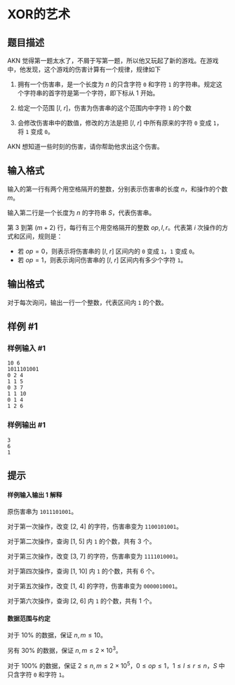 # XOR的艺术

## 题目描述

AKN 觉得第一题太水了，不屑于写第一题，所以他又玩起了新的游戏。在游戏中，他发现，这个游戏的伤害计算有一个规律，规律如下

1. 拥有一个伤害串，是一个长度为 $n$ 的只含字符 ``0`` 和字符 ``1`` 的字符串。规定这个字符串的首字符是第一个字符，即下标从 $1$ 开始。

2. 给定一个范围 $[l,~r]$，伤害为伤害串的这个范围内中字符 ``1`` 的个数

3. 会修改伤害串中的数值，修改的方法是把 $[l,~r]$ 中所有原来的字符 ``0`` 变成 ``1``，将 ``1`` 变成 ``0``。

AKN 想知道一些时刻的伤害，请你帮助他求出这个伤害。

## 输入格式

输入的第一行有两个用空格隔开的整数，分别表示伤害串的长度 $n$，和操作的个数 $m$。

输入第二行是一个长度为 $n$ 的字符串 $S$，代表伤害串。

第 $3$ 到第 $(m + 2)$ 行，每行有三个用空格隔开的整数 $op, l, r$。代表第 $i$ 次操作的方式和区间，规则是：

- 若 $op = 0$，则表示将伤害串的 $[l,~r]$ 区间内的 ``0`` 变成 ``1``，``1`` 变成 ``0``。
- 若 $op = 1$，则表示询问伤害串的 $[l,~r]$ 区间内有多少个字符 ``1``。

## 输出格式

对于每次询问，输出一行一个整数，代表区间内 ``1`` 的个数。


## 样例 #1

### 样例输入 #1
```
10 6
1011101001
0 2 4
1 1 5
0 3 7
1 1 10
0 1 4
1 2 6
```

### 样例输出 #1

```
3
6
1
```

## 提示

#### 样例输入输出 $1$ 解释

原伤害串为 ``1011101001``。

对于第一次操作，改变 $[2,~4]$ 的字符，伤害串变为 ``1100101001``。

对于第二次操作，查询 $[1,~5]$ 内 ``1`` 的个数，共有 $3$ 个。

对于第三次操作，改变 $[3,~7]$ 的字符，伤害串变为 ``1111010001``。

对于第四次操作，查询 $[1,~10]$ 内 ``1`` 的个数，共有 $6$ 个。

对于第五次操作，改变 $[1,~4]$ 的字符，伤害串变为 ``0000010001``。

对于第六次操作，查询 $[2,~6]$ 内 ``1`` 的个数，共有 $1$ 个。

#### 数据范围与约定

对于 $10\%$ 的数据，保证 $n, m \leq 10$。

另有 $30\%$ 的数据，保证 $n, m \leq 2 \times 10^3$。

对于 $100\%$ 的数据，保证 $2 \leq n, m \leq 2 \times 10^5$，$0 \leq op \leq 1$，$1 \leq l \leq r \leq n$，$S$ 中只含字符 ``0`` 和字符 ``1``。
